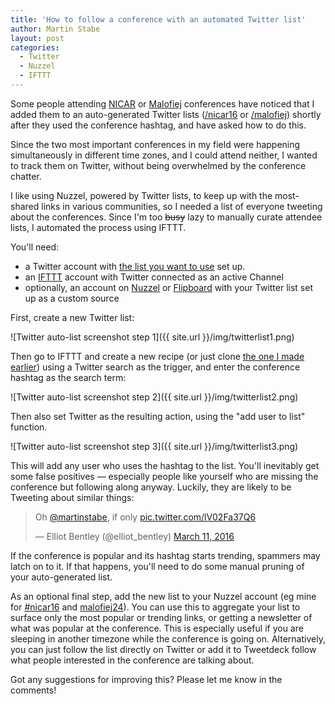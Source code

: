 ```yaml
---
title: 'How to follow a conference with an automated Twitter list'
author: Martin Stabe
layout: post
categories:
  - Twitter
  - Nuzzel
  - IFTTT
---
```

Some people attending [NICAR](http://www.ire.org/conferences/nicar2016/) or [Malofiej](http://www.malofiejgraphics.com/) conferences have noticed that I added them to an auto-generated Twitter lists ([/nicar16](https://twitter.com/martinstabe/lists/nicar16) or [/malofiej](https://twitter.com/martinstabe/lists/malofiej)) shortly after they used the conference hashtag, and have asked how to do this.

Since the two most important conferences in my field were happening simultaneously in different time zones, and I could attend neither, I wanted to track them on Twitter, without being overwhelmed by the conference chatter. 

I like using Nuzzel, powered by Twitter lists, to keep up  with the most-shared links in various communities, so I needed a list of everyone tweeting about the conferences. Since I'm too <s>busy</s> lazy to manually curate attendee lists, I automated the process using IFTTT.

You'll need:

* a Twitter account with [the list you want to use](https://twitter.com/martinstabe/lists/nicar16) set up.
* an [IFTTT](https://ifttt.com) account with Twitter connected as an active Channel
* optionally, an account on [Nuzzel](http://nuzzel.com/) or [Flipboard](https://flipboard.com/) with your Twitter list set up as a custom source

First, create a new Twitter list:

![Twitter auto-list screenshot step 1]({{ site.url }}/img/twitterlist1.png)

Then go to IFTTT and create a new recipe (or just clone [the one I made earlier](https://ifttt.com/recipes/396001-twitter-list-from-hashtag)) using a Twitter search as the trigger, and enter the conference hashtag as the search term:

![Twitter auto-list screenshot step 2]({{ site.url }}/img/twitterlist2.png)

Then also set Twitter as the resulting action, using the "add user to list" function.

![Twitter auto-list screenshot step 3]({{ site.url }}/img/twitterlist3.png)

This will add any user who uses the hashtag to the list. You'll inevitably get some false positives — especially people like yourself who are missing the conference but following along anyway. Luckily, they are likely to be Tweeting about similar things:

<blockquote class="twitter-tweet" data-lang="en"><p lang="en" dir="ltr">Oh <a href="https://twitter.com/martinstabe">@martinstabe</a>, if only <a href="https://t.co/lV02Fa37Q6">pic.twitter.com/lV02Fa37Q6</a></p>&mdash; Elliot Bentley (@elliot_bentley) <a href="https://twitter.com/elliot_bentley/status/708286898645630977">March 11, 2016</a></blockquote>
<script async src="//platform.twitter.com/widgets.js" charset="utf-8"></script>

If the conference is popular and its hashtag starts trending, spammers may latch on to it. If that happens, you'll need to do some manual pruning of your auto-generated list.

As an optional final step, add the new list to your Nuzzel account (eg mine for [#nicar16](http://nuzzel.com/martinstabe/nicar16) and  [malofiej24](http://nuzzel.com/martinstabe/malofiej)). You can use this to aggregate your list to surface only the most popular or trending links, or getting a newsletter of what was popular at the conference. This is especially useful if you are sleeping in another timezone while the conference is going on. Alternatively, you can just follow the list directly on Twitter or add it to Tweetdeck follow what people interested in the conference are talking about.

Got any suggestions for improving this? Please let me know in the comments!
